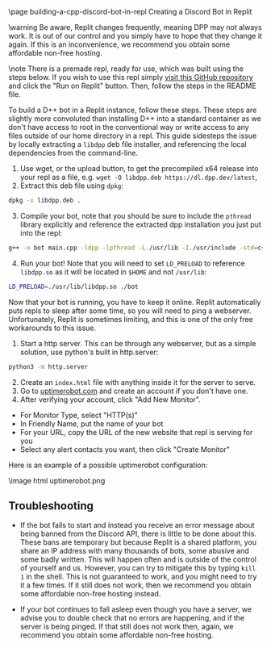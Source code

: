 \page building-a-cpp-discord-bot-in-repl Creating a Discord Bot in Replit

\warning Be aware, Replit changes frequently, meaning DPP may not always work. It is out of our control and you simply have to hope that they change it again. If this is an inconvenience, we recommend you obtain some affordable non-free hosting.

\note There is a premade repl, ready for use, which was built using the steps below. If you wish to use this repl simply [visit this GitHub repository](https://github.com/alanlichen/dpp-on-repl) and click the "Run on Replit" button. Then, follow the steps in the README file. 

To build a D++ bot in a Replit instance, follow these steps. These steps are slightly more convoluted than installing D++ into a standard container as we don't have access to root in the conventional way or write access to any files outside of our home directory in a repl. This guide sidesteps the issue by locally extracting a `libdpp` deb file installer, and referencing the local dependencies from the command-line.

1. Use wget, or the upload button, to get the precompiled x64 release into your repl as a file, e.g. `wget -O libdpp.deb https://dl.dpp.dev/latest`,
2. Extract this deb file using `dpkg`:
```bash
dpkg -x libdpp.deb .
```
3. Compile your bot, note that you should be sure to include the `pthread` library explicitly and reference the extracted dpp installation you just put into the repl:
```bash
g++ -o bot main.cpp -ldpp -lpthread -L./usr/lib -I./usr/include -std=c++20
```
4. Run your bot! Note that you will need to set `LD_PRELOAD` to reference `libdpp.so` as it will be located in `$HOME` and not `/usr/lib`:
```bash
LD_PRELOAD=./usr/lib/libdpp.so ./bot
```

Now that your bot is running, you have to keep it online. Replit automatically puts repls to sleep after some time, so you will need to ping a webserver. Unfortunately, Replit is sometimes limiting, and this is one of the only free workarounds to this issue.

1. Start a http server. This can be through any webserver, but as a simple solution, use python's built in http.server:
```bash
python3 -m http.server
```
2. Create an `index.html` file with anything inside it for the server to serve.
3. Go to [uptimerobot.com](https://uptimerobot.com/) and create an account if you don't have one.
4. After verifying your account, click "Add New Monitor".
+ For Monitor Type, select "HTTP(s)"
+ In Friendly Name, put the name of your bot
+ For your URL, copy the URL of the new website that repl is serving for you
+ Select any alert contacts you want, then click "Create Monitor"

Here is an example of a possible uptimerobot configuration:

\image html uptimerobot.png

## Troubleshooting

- If the bot fails to start and instead you receive an error message about being banned from the Discord API, there is little to be done about this. These bans are temporary but because Replit is a shared platform, you share an IP address with many thousands of bots, some abusive and some badly written. This will happen often and is outside of the control of yourself and us. However, you can try to mitigate this by typing `kill 1` in the shell. This is not guaranteed to work, and you might need to try it a few times. If it still does not work, then we recommend you obtain some affordable non-free hosting instead.

- If your bot continues to fall asleep even though you have a server, we advise you to double check that no errors are happening, and if the server is being pinged. If that still does not work then, again, we recommend you obtain some affordable non-free hosting.
